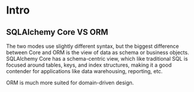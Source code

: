 Intro
===

SQLAlchemy Core VS ORM
---
The two modes use slightly different syntax, but the biggest difference between
Core and ORM is the view of data as schema or business objects. SQLAlchemy Core
has a schema-centric view, which like traditional SQL is focused around tables,
keys, and index structures, making it a good contender for applications like
data warehousing, reporting, etc.

ORM is much more suited for domain-driven design.
